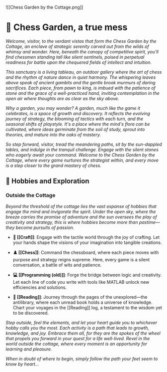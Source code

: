 ![[Chess Garden by the Cottage.png]]

# 🌳 Chess Garden, a true mess

*Welcome, visitor, to the verdant vistas that form the Chess Garden by the Cottage, an enclave of strategic serenity carved out from the wilds of whimsy and wonder. Here, beneath the canopy of competitive spirit, you'll find chessmen standing tall like silent sentinels, poised in perpetual readiness for battle upon the chequered fields of intellect and intuition.*

*This sanctuary is a living tableau, an outdoor gallery where the art of chess and the rhythm of nature dance in quiet harmony. The whispering leaves above speak of ancient gambits and the gentle brook murmurs of daring sacrifices. Each piece, from pawn to king, is imbued with the patience of stone and the grace of a well-practiced hand, inviting contemplation in the open air where thoughts are as clear as the sky above.*

*Why a garden, you may wonder? A garden, much like the game it celebrates, is a space of growth and discovery. It reflects the evolving journey of strategy, the blooming of tactics with each turn, and the seasonal shifts of playstyle. It's a place where the mind's flora can be cultivated, where ideas germinate from the soil of study, sprout into theories, and mature into the oaks of mastery.*

*So step forward, visitor, tread the meandering paths, sit by the sun-dappled tables, and indulge in the tranquil challenge. Engage with the silent stones who eagerly await your command. Welcome to the Chess Garden by the Cottage, where every game nurtures the strategist within, and every move is a step closer to the grand mastery of chess.*
## 🎨 Hobbies and Exploration

### Outside the Cottage

*Beyond the threshold of the cottage lies the vast expanse of hobbies that engage the mind and invigorate the spirit. Under the open sky, where the breeze carries the promise of adventure and the sun oversees the play of creativity and strategy, this is where hobbies become more than pastime—they become pursuits of passion.*

- **🎨 [[Craft]]**: Engage with the tactile world through the joy of crafting. Let your hands shape the visions of your imagination into tangible creations.

- **♟️ [[Chess]]**: Command the chessboard, where each piece moves with purpose and strategy reigns supreme. Here, every game is a silent conversation, a battle of wits and patience.

- **💻 [[Programming (old)]]**: Forge the bridge between logic and creativity. Let each line of code you write with tools like MATLAB unlock new efficiencies and solutions.

- **📖 [[Reading]]**: Journey through the pages of the unexplored—the antilibrary, where each unread book holds a universe of knowledge. Chart your voyages in the [[Reading]] log, a testament to the wisdom yet to be discovered.

*Step outside, feel the elements, and let your heart guide you to whichever hobby calls you the most. Each activity is a path that leads to growth, knowledge, and joy. Embrace them all, for they are the spokes of the wheel that propels you forward in your quest for a life well-lived. Revel in the world outside the cottage, where every moment is an opportunity for learning and pleasure.* 

*When in doubt of where to begin, simply follow the path your feet seem to know by heart...*